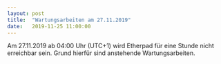 ```yaml
---
layout: post
title:  "Wartungsarbeiten am 27.11.2019"
date:   2019-11-25 11:00:00
---
```


Am 27.11.2019 ab 04:00 Uhr (UTC+1) wird Etherpad für eine Stunde nicht erreichbar sein. Grund hierfür sind anstehende Wartungsarbeiten.
